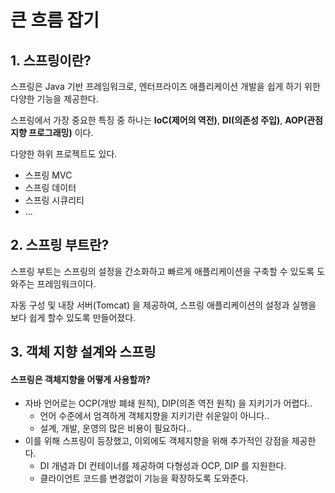 # 큰 흐름 잡기

## 1. 스프링이란?&#x20;

스프링은 Java 기반 프레임워크로, 엔터프라이즈 애플리케이션 개발을 쉽게 하기 위한 다양한 기능을 제공한다.&#x20;

스프링에서 가장 중요한 특징 중 하나는 **IoC(제어의 역전)**, **DI(의존성 주입)**, **AOP(관점 지향 프로그래밍)** 이다.&#x20;

다양한 하위 프로젝트도 있다.&#x20;

* 스프링 MVC
* 스프링 데이터
* 스프링 시큐리티&#x20;
* ...&#x20;

## 2. 스프링 부트란?&#x20;

스프링 부트는 스프링의 설정을 간소화하고 빠르게 애플리케이션을 구축할 수 있도록 도와주는 프레임워크이다.&#x20;

자동 구성 및 내장 서버(Tomcat) 을 제공하여, 스프링 애플리케이션의 설정과 실행을 보다 쉽게 할수 있도록 만들어졌다.&#x20;

## 3. 객체 지향 설계와 스프링&#x20;

#### 스프링은 객체지향을 어떻게 사용할까?&#x20;

* 자바 언어로는 OCP(개방 폐쇄 원칙), DIP(의존 역전 원칙) 을 지키기가 어렵다..&#x20;
  * 언어 수준에서 엄격하게 객체지향을 지키기란 쉬운일이 아니다..
  * 설계, 개발, 운영의 많은 비용이 필요하다..&#x20;
* 이를 위해 스프링이 등장했고, 이외에도 객체지향을 위해 추가적인 강점을 제공한다.&#x20;
  * DI 개념과 DI 컨테이너를 제공하여 다형성과 OCP, DIP 를 지원한다.&#x20;
  * 클라이언트 코드를 변경없이 기능을 확장하도록 도와준다.&#x20;
